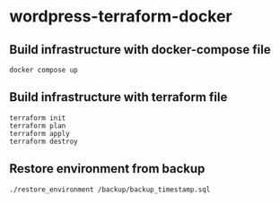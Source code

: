 # wordpress-terraform-docker

## Build infrastructure with docker-compose file
``` 
docker compose up
```

## Build infrastructure with terraform file
```
terraform init 
terraform plan 
terraform apply 
terraform destroy 
```

## Restore environment from backup
``` 
./restore_environment /backup/backup_timestamp.sql
```

